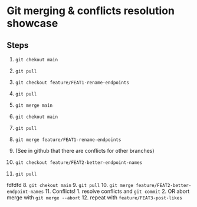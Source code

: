 # Git merging & conflicts resolution showcase

## Steps

1. `git chekout main`
1. `git pull`
1. `git checkout feature/FEAT1-rename-endpoints`
1. `git pull`
1. `git merge main`







2. `git chekout main`
3. `git pull`
4. `git merge feature/FEAT1-rename-endpoints`
5. (See in github that there are conflicts for other branches)
6. `git checkout feature/FEAT2-better-endpoint-names`
7. `git pull`

fdfdfd
8. `git chekout main`
9.  `git pull`
10. `git merge feature/FEAT2-better-endpoint-names`
11. Conflicts!
    1. resolve conflicts and `git commit`
    2. OR abort merge with `git merge --abort`
12. repeat with `feature/FEAT3-post-likes`